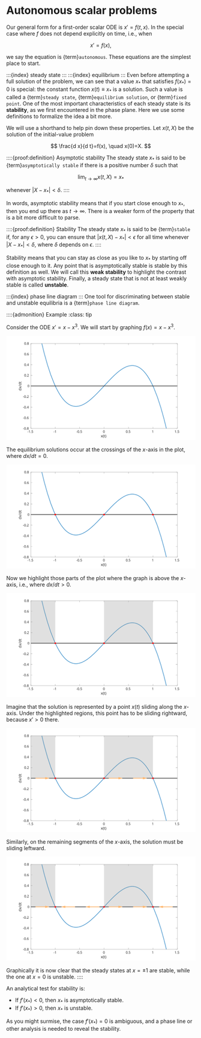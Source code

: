 # Autonomous scalar problems

Our general form for a first-order scalar ODE is $x'=f(t,x)$. In the special case where $f$ does not depend explicitly on time, i.e., when 

$$
x'=f(x),
$$ 

we say the equation is {term}`autonomous`. These equations are the simplest place to start. 

:::{index} steady state
:::
:::{index} equilibrium
:::
Even before attempting a full solution of the problem, we can see that a value $x_*$ that satisfies $f(x_*)=0$ is special: the constant function $x(t)\equiv x_*$ is a solution. Such a value is called a {term}`steady state`,  {term}`equilibrium solution`, or {term}`fixed point`. One of the most important characteristics of each steady state is its **stability**, as we first encountered in the phase plane. Here we use some definitions to formalize the idea a bit more.

<!-- Imagine holding a broom with bristles pointed down using two fingers. This is ideally a pendulum with a steady state of the broom pointing straight down. You will have no difficulty holding the broom in approximately that position as long as you want.

Now imagine trying to hold the broom using the same two fingers, but with the bristles pointing upward. This is an *inverted pendulum*, and ideally there is a steady state with the broom pointing straight up. Yet you will find it difficult to hold the broom in that position for more than a few seconds.

:::{index} stability
:::
The distinction between these steady states is the property of {term}`stability`. It's impossible to place the broom in *exactly* the equilibrium position with no motion whatsoever of your hand. In the real world, a steady state is constantly undergoing small perturbations. If the effects of those perturbations die out with time, the steady state is stable, but if they grow, it is unstable. -->

We will use a shorthand to help pin down these properties. Let $x(t,X)$ be the solution of the initial-value problem

$$
\frac{d x}{d t}=f(x), \quad x(0)=X.
$$

::::{proof:definition} Asymptotic stability
The steady state $x_*$ is said to be {term}`asymptotically stable` if there is a positive number $\delta$ such that 

$$
\lim_{t\to\infty} x(t,X) = x_*
$$

whenever $|X-x_*|< \delta$. 
::::

In words, asymptotic stability means that if you start close enough to $x_*$, then you end up there as $t \to \infty$. There is a weaker form of the property that is a bit more difficult to parse.

::::{proof:definition} Stability
The steady state $x_*$ is said to be {term}`stable` if, for any $\epsilon>0$, you can ensure that $|x(t,X)-x_*|<\epsilon$ for all time whenever $|X-x_*|<\delta$, where $\delta$ depends on $\epsilon$. 
::::

Stability means that you can stay as close as you like to $x_*$ by starting off close enough to it. Any point that is asymptotically stable is stable by this definition as well. We will call this **weak stability** to highlight the contrast with asymptotic stability. Finally, a steady state that is not at least weakly stable is called **unstable**.

:::{index} phase line diagram
:::
One tool for discriminating between stable and unstable equilibria is a {term}`phase line diagram`. 

::::{admonition} Example
:class: tip

Consider the ODE $x'=x-x^3$. We will start by graphing $f(x)=x-x^3$.

![PL diagram 1](pldiag1.svg)

The equilibrium solutions occur at the crossings of the $x$-axis in the plot, where $dx/dt=0$. 

![PL diagram 2](pldiag2.svg)

Now we highlight those parts of the plot where the graph is above the $x$-axis, i.e., where $dx/dt > 0$. 

![PL diagram 3](pldiag3.svg)

Imagine that the solution is represented by a point $x(t)$ sliding along the $x$-axis. Under the highlighted regions, this point has to be sliding rightward, because $x'>0$ there.

![PL diagram 4](pldiag4.svg)

Similarly, on the remaining segments of the $x$-axis, the solution must be sliding leftward. 

![PL diagram 5](pldiag5.svg)

Graphically it is now clear that the steady states at $x=\pm 1$ are stable, while the one at $x=0$ is unstable.
::::


An analytical test for stability is:

- If $f'(x_*)<0$, then $x_*$ is asymptotically stable.
- If $f'(x_*)>0$, then $x_*$ is unstable.

As you might surmise, the case $f'(x_*)=0$ is ambiguous, and a phase line or other analysis is needed to reveal the stability.